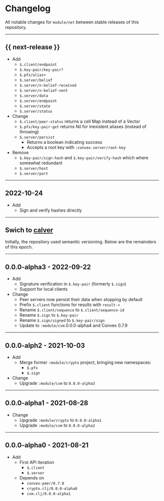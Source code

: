 # Changelog

All notable changes for `module/net` between stable releases of this
repository.


---


## {{ next-release }}

- Add
    - `$.client/endpoint`
    - `$.key-pair/key-pair?`
    - `$.pfx/alias+`
    - `$.server/belief`
    - `$.server/n-belief-received`
    - `$.server/n-belief-sent`
    - `$.server/data`
    - `$.server/endpoint`
    - `$.server/state`
    - `$.server/status`
- Change
    - `$.client/peer-status` returns a cell Map instead of a Vector
    - `$.pfx/key-pair-get` returns Nil for inexistent aliases (instead of throwing)
    - `$.server/persist`
        - Returns a boolean indicating success
        - Accepts a root key with `:convex.server/root-key`
- Remove
    - `$.key-pair/sign-hash` and `$.key-pair/verify-hash` which where somewhat redundant
    - `$.server/host`
    - `$.server/port`


---


## 2022-10-24

- Add
  - Sign and verify hashes directly


---


## Swich to [calver](https://calver.org)

Initially, the repository used semantic versioning. Below are the remainders of
this epoch.


---


## 0.0.0-alpha3 - 2022-09-22

- Add
    - Signature verification in `$.key-pair` (formerly `$.sign`)
    - Support for local clients
- Change
    - Peer servers now persist their data when stopping by default
    - Prefix `$.client` functions for results with `result->`
    - Rename `$.client/sequence` to `$.client/sequence-id`
    - Rename `$.sign` to `$.key-pair`
    - Rename `$.sign/signed` to `$.key-pair/sign`
    - Update to `:module/cvm` 0.0.0-alpha4 and Convex 0.7.9


---


## 0.0.0-alph2 - 2021-10-03

- Add
    - Merge former `:module/crypto` project, bringing new namespaces:
        - `$.pfx`
        - `$.sign`
- Change
    - Upgrade `:module/cvm` to `0.0.0-alpha3`


---


## 0.0.0-alpha1 - 2021-08-28

- Change
    - Upgrade `:module/crypto` to `0.0.0-alpha1`
    - Upgrade `:module/cvm` to `0.0.0-alpha2`


---


## 0.0.0-alpha0 - 2021-08-21

- Add
    - First API iteration
        - `$.client`
        - `$.server`
    - Depends on
        - `convex-peer/0.7.0`
        - `crypto.clj/0.0.0-alpha0`
        - `cvm.clj/0.0.0-alpha1`
